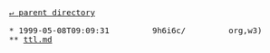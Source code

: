 <pre>
  <a href="../">&#x21b5; parent directory</a>
  
  * 1999-05-08T09:09:31&#x0009;&#x0009;9h6i6c/&#x0009;&#x0009;org,w3)&#x0009;&#x0009;1999/02/22-rdf-syntax-ns
  ** <a href="ttl.md">ttl.md</a>
</pre>

